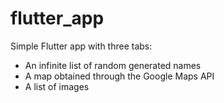 # flutter_app

Simple Flutter app with three tabs:
+ An infinite list of random generated names
+ A map obtained through the Google Maps API
+ A list of images

